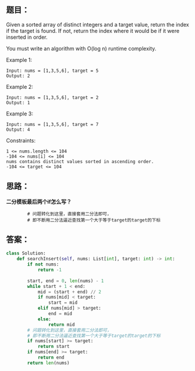## 题目：
Given a sorted array of distinct integers and a target value, return the index if the target is found. If not, return the index where it would be if it were inserted in order.

You must write an algorithm with O(log n) runtime complexity.

Example 1:
```
Input: nums = [1,3,5,6], target = 5
Output: 2
```
Example 2:
```
Input: nums = [1,3,5,6], target = 2
Output: 1
```
Example 3:
```
Input: nums = [1,3,5,6], target = 7
Output: 4
``` 

Constraints:
```
1 <= nums.length <= 104
-104 <= nums[i] <= 104
nums contains distinct values sorted in ascending order.
-104 <= target <= 104
```

## 思路：
**二分模板最后两个if怎么写？**
```
        # 问题转化到这里，直接套用二分法即可，
        # 即不断用二分法逼近查找第一个大于等于target的target的下标
```
## 答案：
```python
class Solution:
    def searchInsert(self, nums: List[int], target: int) -> int:
        if not nums:
            return -1
        
        start, end = 0, len(nums) - 1
        while start + 1 < end:
            mid = (start + end) // 2
            if nums[mid] < target:
                start = mid
            elif nums[mid] > target:
                end = mid
            else:
                return mid
        # 问题转化到这里，直接套用二分法即可，
        # 即不断用二分法逼近查找第一个大于等于target的target的下标
        if nums[start] >= target:
            return start
        if nums[end] >= target:
            return end
        return len(nums)
    
        

```
